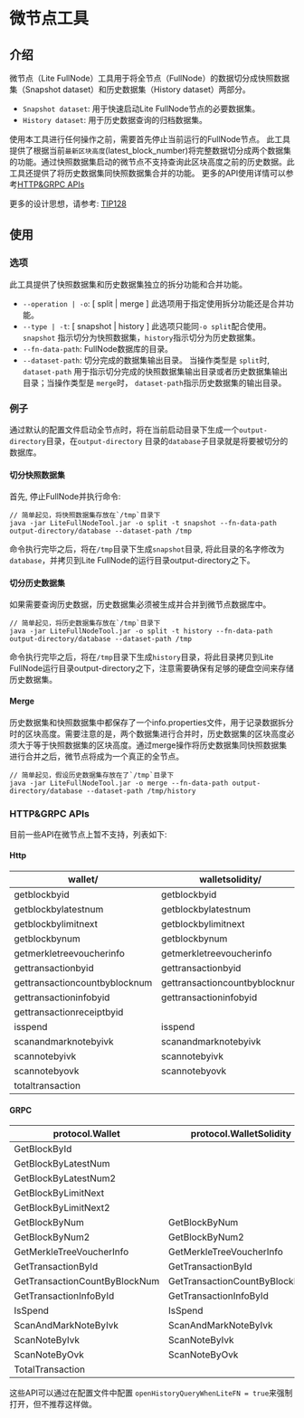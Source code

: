 # 微节点工具

## 介绍

微节点（Lite FullNode）工具用于将全节点（FullNode）的数据切分成快照数据集（Snapshot dataset）和历史数据集（History dataset）两部分。

- `Snapshot dataset`: 用于快速启动Lite FullNode节点的必要数据集。 
- `History dataset`: 用于历史数据查询的归档数据集。

使用本工具进行任何操作之前，需要首先停止当前运行的FullNode节点。 此工具提供了根据当前`最新区块高度`(latest_block_number)将完整数据切分成两个数据集的功能。通过快照数据集启动的微节点不支持查询此区块高度之前的历史数据。此工具还提供了将历史数据集同快照数据集合并的功能。 更多的API使用详情可以参考[HTTP&GRPC APIs](#HTTP&GRPC-APIs)

更多的设计思想，请参考: [TIP128](https://github.com/tronprotocol/tips/issues/128)

## 使用

### 选项

此工具提供了快照数据集和历史数据集独立的拆分功能和合并功能。

- `--operation | -o`: [ split | merge ]  此选项用于指定使用拆分功能还是合并功能。
- `--type | -t`: [ snapshot | history ]  此选项只能同`-o split`配合使用。 `snapshot` 指示切分为快照数据集，`history`指示切分为历史数据集。 
- `--fn-data-path`: FullNode数据库的目录。
- `--dataset-path`: 切分完成的数据集输出目录。 当操作类型是 `split`时, `dataset-path` 用于指示切分完成的快照数据集输出目录或者历史数据集输出目录；当操作类型是 `merge`时， `dataset-path`指示历史数据集的输出目录。

### 例子

通过默认的配置文件启动全节点时，将在当前启动目录下生成一个`output-directory`目录，在`output-directory` 目录的`database`子目录就是将要被切分的数据库。 

#### 切分快照数据集

首先, 停止FullNode并执行命令:
```
// 简单起见，将快照数据集存放在`/tmp`目录下
java -jar LiteFullNodeTool.jar -o split -t snapshot --fn-data-path output-directory/database --dataset-path /tmp
```
命令执行完毕之后，将在`/tmp`目录下生成`snapshot`目录, 将此目录的名字修改为`database`，并拷贝到Lite FullNode的运行目录output-directory之下。 

#### 切分历史数据集
如果需要查询历史数据，历史数据集必须被生成并合并到微节点数据库中。

```
// 简单起见，将历史数据集存放在`/tmp`目录下
java -jar LiteFullNodeTool.jar -o split -t history --fn-data-path output-directory/database --dataset-path /tmp
```

命令执行完毕之后，将在`/tmp`目录下生成`history`目录，将此目录拷贝到Lite FullNode运行目录output-directory之下，注意需要确保有足够的硬盘空间来存储历史数据集。

#### Merge
历史数据集和快照数据集中都保存了一个info.properties文件，用于记录数据拆分时的区块高度。需要注意的是，两个数据集进行合并时，历史数据集的区块高度必须大于等于快照数据集的区块高度。通过merge操作将历史数据集同快照数据集进行合并之后，微节点将成为一个真正的全节点。

```
// 简单起见，假设历史数据集存放在了`/tmp`目录下
java -jar LiteFullNodeTool.jar -o merge --fn-data-path output-directory/database --dataset-path /tmp/history
```

### HTTP&GRPC APIs

目前一些API在微节点上暂不支持，列表如下:

#### Http

| wallet/  | walletsolidity/ |
|---|---|
| getblockbyid | getblockbyid |
| getblockbylatestnum | getblockbylatestnum |
| getblockbylimitnext | getblockbylimitnext |
| getblockbynum | getblockbynum |
| getmerkletreevoucherinfo | getmerkletreevoucherinfo |
| gettransactionbyid | gettransactionbyid |
| gettransactioncountbyblocknum | gettransactioncountbyblocknum |
| gettransactioninfobyid | gettransactioninfobyid  |
| gettransactionreceiptbyid | |
| isspend | isspend |
| scanandmarknotebyivk | scanandmarknotebyivk |
| scannotebyivk | scannotebyivk |
| scannotebyovk | scannotebyovk |
| totaltransaction |  |

#### GRPC

|  protocol.Wallet | protocol.WalletSolidity  | protocol.Database  |
|---|---|---|
| GetBlockById  |  |   |
| GetBlockByLatestNum |  |   |
| GetBlockByLatestNum2  |  |   |
| GetBlockByLimitNext |  |   |
| GetBlockByLimitNext2  |  |   |
| GetBlockByNum  | GetBlockByNum | GetBlockByNum  |
| GetBlockByNum2 | GetBlockByNum2  |   |
| GetMerkleTreeVoucherInfo | GetMerkleTreeVoucherInfo  |   |
| GetTransactionById  | GetTransactionById  |   |
| GetTransactionCountByBlockNum  | GetTransactionCountByBlockNum |   |
| GetTransactionInfoById  | GetTransactionInfoById  |   |
| IsSpend  | IsSpend  |   |
| ScanAndMarkNoteByIvk | ScanAndMarkNoteByIvk  |   |
| ScanNoteByIvk | ScanNoteByIvk |   |
| ScanNoteByOvk  | ScanNoteByOvk  |   |
| TotalTransaction |   |   |

这些API可以通过在配置文件中配置 `openHistoryQueryWhenLiteFN = true`来强制打开，但不推荐这样做。
